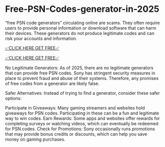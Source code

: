 # Free-PSN-Codes-generator-in-2025
“free PSN code generators” circulating online are scams. They often require users to provide personal information or download software that can harm their devices. These generators do not produce legitimate codes and can risk your accounts and information.

[✅CLICK HERE GET FREE✅](https://psn.usagiftcards2025.com/)

[✅CLICK HERE GET FREE✅](https://psn.usagiftcards2025.com/)

No Legitimate Generators: As of 2025, there are no legitimate generators that can provide free PSN codes. Sony has stringent security measures in place to prevent fraud and abuse of their systems. Therefore, any promises of free codes from a generator are likely false.

Safer Alternatives: Instead of trying to find a generator, consider these safer options:

Participate in Giveaways: Many gaming streamers and websites hold giveaways for PSN codes. Participating in these can be a fun and legitimate way to win codes.
Earn Rewards: Some apps and websites offer rewards for completing surveys or watching videos, which can eventually be redeemed for PSN codes.
Check for Promotions: Sony occasionally runs promotions that may provide bonus credits or discounts, which can help you save money on gaming purchases.
